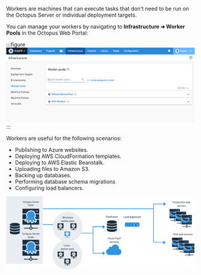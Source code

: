 Workers are machines that can execute tasks that don't need to be run on the Octopus Server or individual deployment targets.

You can manage your workers by navigating to **Infrastructure ➜ Worker Pools** in the Octopus Web Portal:

:::figure
![The Worker Pools area of Octopus Deploy](/docs/shared-content/concepts/images/worker-pools.png)
:::

Workers are useful for the following scenarios:

- Publishing to Azure websites.
- Deploying AWS CloudFormation templates.
- Deploying to AWS Elastic Beanstalk.
- Uploading files to Amazon S3.
- Backing up databases.
- Performing database schema migrations
- Configuring load balancers.

![Workers diagram](/docs/shared-content/concepts/images/workers-diagram-img.png)
